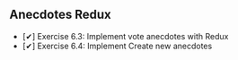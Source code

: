 ## Anecdotes Redux
  - [✔] Exercise 6.3: Implement vote anecdotes with Redux
  - [✔] Exercise 6.4: Implement Create new anecdotes
